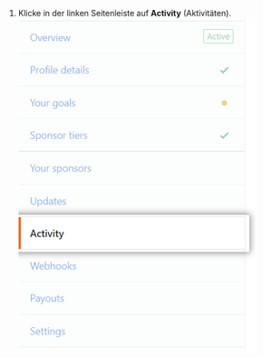 1. Klicke in der linken Seitenleiste auf **Activity** (Aktivitäten). ![Registerkarte „Activity" (Aktivitäten)](/assets/images/help/sponsors/activity-tab.png)
